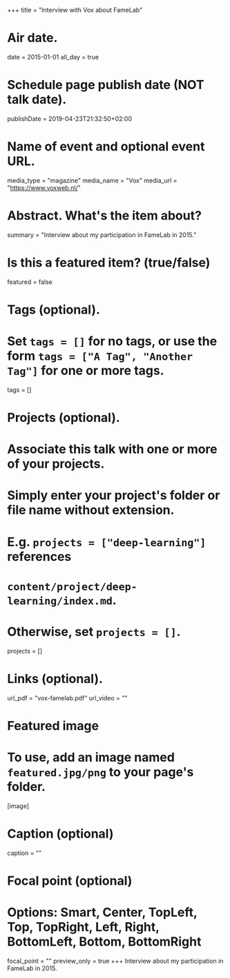 +++
title = "Interview with Vox about FameLab"

# Air date.
date = 2015-01-01
all_day = true

# Schedule page publish date (NOT talk date).
publishDate = 2019-04-23T21:32:50+02:00

# Name of event and optional event URL.
media_type = "magazine"
media_name = "Vox"
media_url = "https://www.voxweb.nl/"

# Abstract. What's the item about?
summary = "Interview about my participation in FameLab in 2015."

# Is this a featured item? (true/false)
featured = false

# Tags (optional).
#   Set `tags = []` for no tags, or use the form `tags = ["A Tag", "Another Tag"]` for one or more tags.
tags = []

# Projects (optional).
#   Associate this talk with one or more of your projects.
#   Simply enter your project's folder or file name without extension.
#   E.g. `projects = ["deep-learning"]` references 
#   `content/project/deep-learning/index.md`.
#   Otherwise, set `projects = []`.
projects = []

# Links (optional).
url_pdf = "vox-famelab.pdf"
url_video = ""

# Featured image
# To use, add an image named `featured.jpg/png` to your page's folder. 
[image]
  # Caption (optional)
  caption = ""

  # Focal point (optional)
  # Options: Smart, Center, TopLeft, Top, TopRight, Left, Right, BottomLeft, Bottom, BottomRight
  focal_point = ""
  preview_only = true
+++
Interview about my participation in FameLab in 2015.